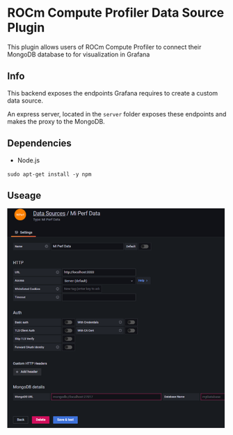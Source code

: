 # ROCm Compute Profiler Data Source Plugin

This plugin allows users of ROCm Compute Profiler to connect their MongoDB database to for visualization in Grafana

## Info

This backend exposes the endpoints Grafana requires to create a custom data source. 

An express server, located in the `server` folder exposes these endpoints and makes the proxy to the MongoDB.

## Dependencies

- Node.js

`sudo apt-get install -y npm`
   
## Useage

<img src="src/img/sample.PNG" alt="Sample Data Source" style="width: 500px;"/>
